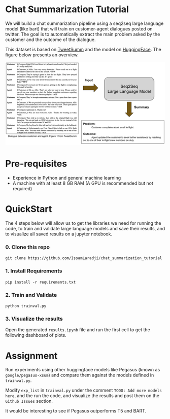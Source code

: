 # Chat Summarization Tutorial

We will build a chat summarization pipeline using a seq2seq large language model (like bart) that will train on customer-agent dialogues posted on twitter. The goal is to automatically extract the main problem asked by the customer and the outcome of the dialogue. 

This dataset is based on [TweetSumm](https://arxiv.org/abs/2111.11894) and the model on [HuggingFace](https://huggingface.co/docs/transformers/model_doc/distilbert). The figure below presents an overview.

![](data/figures/overview.png)


# Pre-requisites

- Experience in Python and general machine learning 
- A machine with at least 8 GB RAM (A GPU is recommended but not required)

# QuickStart

The 4 steps below will allow us to get the libraries we need for running the code, to train and validate large language models and save their results, and to visualize all saved results on a jupyter notebook.

### 0. Clone this repo

```
git clone https://github.com/IssamLaradji/chat_summarization_tutorial 
```

### 1. Install Requirements
```
pip install -r requirements.txt
```

### 2. Train and Validate

```
python trainval.py
```

### 3. Visualize the results

Open the generated `results.ipynb` file and run the first cell to get the following dashboard of plots.


# Assignment

Run experiments using other huggingface models like Pegasus (known as `google/pegasus-xsum`) and compare them against the models defined in `trainval.py`.

Modify `exp_list` in `trainval.py` under the comment `TODO: Add more models here`, and the run the code, and visualize the results and post them on the `Github Issues` section. 

It would be interesting to see if Pegasus outperforms T5 and BART.
